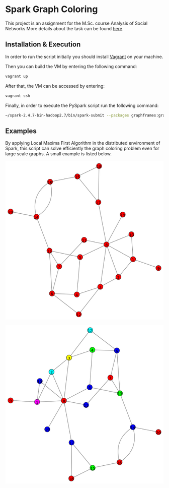# Spark Graph Coloring

This project is an assignment for the M.Sc. course Analysis of Social Networks
More details about the task can be found [here](https://github.com/VangelisTsiatouras/spark-graph-coloring/blob/main/M222-Project01.pdf).

## Installation & Execution

In order to run the script initially you should install [Vagrant](https://www.vagrantup.com/docs/installation) on your machine.

Then you can build the VM by entering the following command:

```bash
vagrant up
```

After that, the VM can be accessed by entering:

```bash
vagrant ssh
```

Finally, in order to execute the PySpark script run the following command:

```bash
~/spark-2.4.7-bin-hadoop2.7/bin/spark-submit --packages graphframes:graphframes:0.7.0-spark2.3-s_2.11  /vagrant/graph_coloring.py
```

## Examples

By applying Local Maxima First Algorithm in the distributed environment of Spark, this script can solve efficiently the
graph coloring problem even for large scale graphs. A small example is listed below.

![initial-graph](https://github.com/VangelisTsiatouras/spark-graph-coloring/blob/main/output_images/initial_graph.png)

![colored-graph](https://github.com/VangelisTsiatouras/spark-graph-coloring/blob/main/output_images/final_graph.png)
